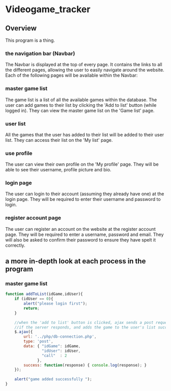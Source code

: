 # Videogame_tracker

## Overview
This program is a thing.

### the navigation bar (Navbar)
The Navbar is displayed at the top of every page. It contains the links to all the different pages, allowing the user to easily navigate around the website.
Each of the following pages will be available within the Navbar:

### master game list
The game list is a list of all the available games within the database. The user can add games to their list by clicking the 'Add to list' button (while logged in). They can view the master game list on the 'Game list' page.

### user list
All the games that the user has added to their list will be added to their user list. They can access their list on the 'My list' page.

### use profile
The user can view their own profile on the 'My profile' page. They will be able to see their username, profile picture and bio.

### login page
The user can login to their account (assuming they already have one) at the login page. They will be required to enter their username and password to login.

### register account page
The user can register an account on the website at the register account page. They will be required to enter a username, password and email. They will also be asked to confirm their password to ensure they have spelt it correctly.

## a more in-depth look at each process in the program

### master game list

```javascript
function addToList(idGame,idUser){
    if (idUser == 0){
        alert("please login first");
        return;
    }
    
    //when the 'add to list' button is clicked, ajax sends a post request containing data about the selected game.
    //if the server responds, and adds the game to the user's list successfully, then an alert is displayed
    $.ajax({
        url: '../php/db-connection.php',
        type: 'post',
        data: { "idGame": idGame,
                "idUser": idUser,
                "call"  : 2
              },
        success: function(response) { console.log(response); }
    });
    
    alert("game added successfully ");
}
```

